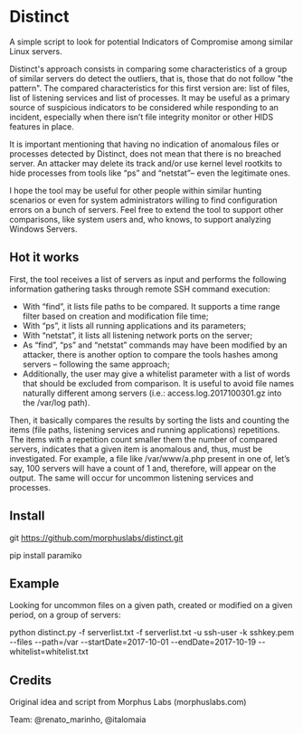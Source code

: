 # Distinct
A simple script to look for potential Indicators of Compromise among similar Linux servers.

Distinct's approach consists in comparing some characteristics of a group of similar servers do detect the outliers, that is, those that do not follow "the pattern". The compared characteristics for this first version are: list of files, list of listening services and list of processes. It may be useful as a primary source of suspicious indicators to be considered while responding to an incident, especially when there isn’t file integrity monitor or other HIDS features in place.

It is important mentioning that having no indication of anomalous files or processes detected by Distinct, does not mean that there is no breached server. An attacker may delete its track and/or use kernel level rootkits to hide processes from tools like “ps” and “netstat”– even the legitimate ones. 

I hope the tool may be useful for other people within similar hunting scenarios or even for system administrators willing to find configuration errors on a bunch of servers. Feel free to extend the tool to support other comparisons, like system users and, who knows, to support analyzing Windows Servers.

## Hot it works

First, the tool receives a list of servers as input and performs the following information gathering tasks through remote SSH command execution:

-	With “find”, it lists file paths to be compared. It supports a time range filter based on creation and modification file time;
-	With “ps”, it lists all running applications and its parameters;
-	With “netstat”, it lists all listening network ports on the server;
-	As “find”, “ps” and “netstat” commands may have been modified by an attacker, there is another option to compare the tools hashes among servers – following the same approach;
-	Additionally, the user may give a whitelist  parameter with a list of words that should be excluded from comparison. It is useful to avoid file names naturally different among servers (i.e.: access.log.2017100301.gz into the /var/log path).

Then, it basically compares the results by sorting the lists and counting the items (file paths, listening services and running applications) repetitions. The items with a repetition count smaller them the number of compared servers, indicates that a given item is anomalous and, thus, must be investigated. For example, a file like /var/www/a.php present in one of, let’s say, 100 servers will have a count of 1 and, therefore, will appear on the output. The same will occur for uncommon listening services and processes. 

## Install

git https://github.com/morphuslabs/distinct.git

pip install paramiko

## Example

Looking for uncommon files on a given path, created or modified on a given period, on a group of servers:

python distinct.py -f serverlist.txt -f serverlist.txt -u ssh-user -k sshkey.pem --files --path=/var --startDate=2017-10-01 --endDate=2017-10-19 --whitelist=whitelist.txt

## Credits
Original idea and script from Morphus Labs (morphuslabs.com)

Team: @renato_marinho, @italomaia



